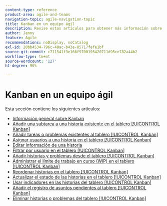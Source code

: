 ```yaml
---
content-type: reference
product-area: agile-and-teams
navigation-topic: agile-navigation-topic
title: Kanban en un equipo ágil
description: Revise estos artículos para obtener más información sobre el uso de Kanban en un equipo ágil.
author: Jenny
feature: Agile
recommendations: noDisplay, noCatalog
exl-id: 20bb4534-796c-48ac-b43e-85717fefe1bf
source-git-commit: c711541f3e166f9700195420711d95ce782a44b2
workflow-type: tm+mt
source-wordcount: '127'
ht-degree: 96%

---
```


# Kanban en un equipo ágil

Esta sección contiene los siguientes artículos:

* [Información general sobre Kanban](../../agile/use-kanban-in-an-agile-team/kanban-overview.md)
* [Añadir una subtarea a una historia existente en el tablero [!UICONTROL Kanban]](../../agile/use-kanban-in-an-agile-team/add-a-subtask-to-an-existing-story.md)
* [Añadir tareas o problemas existentes al tablero [!UICONTROL Kanban]](../../agile/use-kanban-in-an-agile-team/add-existing-tasks-or-issues-to-the-kanban-board.md)
* [Asignar usuarios a una historia en el tablero [!UICONTROL Kanban]](../../agile/use-kanban-in-an-agile-team/assign-users-to-a-story.md)
* [Editar información de una historia](../../agile/use-kanban-in-an-agile-team/edit-story-information.md)
* [Filtrar por usuario en el tablero [!UICONTROL Kanban]](../../agile/use-kanban-in-an-agile-team/filter-by-user.md)
* [Añadir historias y problemas desde el tablero [!UICONTROL Kanban]](../../agile/use-kanban-in-an-agile-team/add-story-from-kanban-board.md)
* [Administrar el límite de trabajo en curso (WIP) en el tablero [!UICONTROL Kanban]](../../agile/use-kanban-in-an-agile-team/work-in-progress-limit-on-the-kanban-board.md)
* [Reordenar historias en el tablero [!UICONTROL Kanban]](../../agile/use-kanban-in-an-agile-team/reorder-stories-on-the-kanban-board.md)
* [Actualizar el estado de las historias en el tablero [!UICONTROL Kanban]](../../agile/use-kanban-in-an-agile-team/update-the-status-of-stories.md)
* [Usar indicadores en las historias del tablero [!UICONTROL Kanban]](../../agile/use-kanban-in-an-agile-team/use-flags-on-stories.md)
* [Añadir el registro de asuntos pendientes al tablero [!UICONTROL Kanban]](../../agile/use-kanban-in-an-agile-team/view-the-backlog-on-the-kanban-board.md)
* [Eliminar historias o problemas del tablero [!UICONTROL Kanban]](../../agile/use-kanban-in-an-agile-team/delete-story-from-kanban-board.md)
